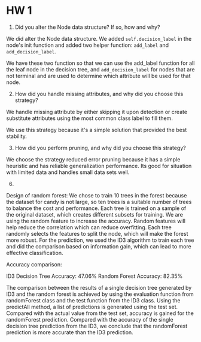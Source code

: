 # HW 1

1. Did you alter the Node data structure? If so, how and why?

We did alter the Node data structure. We added `self.decision_label` in the node's init function and added two helper function: `add_label` and `add_decision_label`.

We have these two function so that we can use the add_label function for all the leaf node in the decision tree, and `add_decision_label` for nodes that are not terminal and are used to determine which attribute will be used for that node.

2. How did you handle missing attributes, and why did you choose this strategy?

We handle missing attribute by either skipping it upon detection or create substitute attributes using the most common class label to fill them. 

We use this strategy because it's a simple solution that provided the best stability.

3. How did you perform pruning, and why did you choose this strategy?

We choose the strategy reduced error pruning because it has a simple heuristic and has reliable generalization performance. Its good for situation with limited data and handles small data sets well.

6. 
Design of random forest:
We chose to train 10 trees in the forest because the dataset for candy is not large, so ten trees is a suitable number of trees to balance the cost and performance.
Each tree is trained on a sample of the original dataset, which creates different subsets for training. We are using the random feature to increase the accuracy. Random features will help reduce the correlation which can reduce overfitting. Each tree randomly selects the features to split the node, which will make the forest more robust. For the prediction, we used the ID3 algorithm to train each tree and did the comparison based on information gain, which can lead to more effective classification.

Accuracy comparison:

ID3 Decision Tree Accuracy: 47.06%
Random Forest Accuracy: 82.35%

The comparison between the results of a single decision tree generated by ID3 and the random forest is achieved by using the evaluation function from randomForest class and the test function from the ID3 class. Using the predictAll method, a list of predictions is generated using the test set. Compared with the actual value from the test set, accuracy is gained for the randomForest prediction. Compared with the accuracy of the single decision tree prediction from the ID3, we conclude that the randomForest prediction is more accurate than the ID3 prediction.


